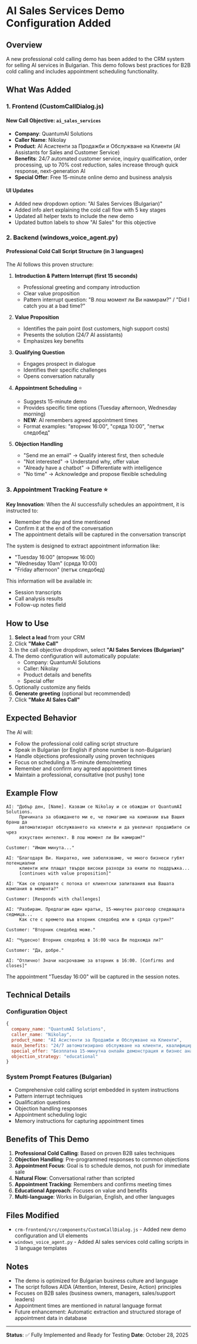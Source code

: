# AI Sales Services Demo Configuration Added

## Overview

A new professional cold calling demo has been added to the CRM system for selling AI services in Bulgarian. This demo follows best practices for B2B cold calling and includes appointment scheduling functionality.

## What Was Added

### 1. Frontend (CustomCallDialog.js)

#### New Call Objective: `ai_sales_services`

- **Company**: QuantumAI Solutions
- **Caller Name**: Nikolay
- **Product**: AI Асистенти за Продажби и Обслужване на Клиенти (AI Assistants for Sales and Customer Service)
- **Benefits**: 24/7 automated customer service, inquiry qualification, order processing, up to 70% cost reduction, sales increase through quick response, next-generation AI
- **Special Offer**: Free 15-minute online demo and business analysis

#### UI Updates

- Added new dropdown option: "AI Sales Services (Bulgarian)"
- Added info alert explaining the cold call flow with 5 key stages
- Updated all helper texts to include the new demo
- Updated button labels to show "AI Sales" for this objective

### 2. Backend (windows_voice_agent.py)

#### Professional Cold Call Script Structure (in 3 languages)

The AI follows this proven structure:

1. **Introduction & Pattern Interrupt (first 15 seconds)**

   - Professional greeting and company introduction
   - Clear value proposition
   - Pattern interrupt question: "В лош момент ли Ви намирам?" / "Did I catch you at a bad time?"

2. **Value Proposition**

   - Identifies the pain point (lost customers, high support costs)
   - Presents the solution (24/7 AI assistants)
   - Emphasizes key benefits

3. **Qualifying Question**

   - Engages prospect in dialogue
   - Identifies their specific challenges
   - Opens conversation naturally

4. **Appointment Scheduling** ⭐

   - Suggests 15-minute demo
   - Provides specific time options (Tuesday afternoon, Wednesday morning)
   - **NEW**: AI remembers agreed appointment times
   - Format examples: "вторник 16:00", "сряда 10:00", "петък следобед"

5. **Objection Handling**
   - "Send me an email" → Qualify interest first, then schedule
   - "Not interested" → Understand why, offer value
   - "Already have a chatbot" → Differentiate with intelligence
   - "No time" → Acknowledge and propose flexible scheduling

### 3. Appointment Tracking Feature ⭐

**Key Innovation**: When the AI successfully schedules an appointment, it is instructed to:

- Remember the day and time mentioned
- Confirm it at the end of the conversation
- The appointment details will be captured in the conversation transcript

The system is designed to extract appointment information like:

- "Tuesday 16:00" (вторник 16:00)
- "Wednesday 10am" (сряда 10:00)
- "Friday afternoon" (петък следобед)

This information will be available in:

- Session transcripts
- Call analysis results
- Follow-up notes field

## How to Use

1. **Select a lead** from your CRM
2. Click **"Make Call"**
3. In the call objective dropdown, select **"AI Sales Services (Bulgarian)"**
4. The demo configuration will automatically populate:
   - Company: QuantumAI Solutions
   - Caller: Nikolay
   - Product details and benefits
   - Special offer
5. Optionally customize any fields
6. **Generate greeting** (optional but recommended)
7. Click **"Make AI Sales Call"**

## Expected Behavior

The AI will:

- Follow the professional cold calling script structure
- Speak in Bulgarian (or English if phone number is non-Bulgarian)
- Handle objections professionally using proven techniques
- Focus on scheduling a 15-minute demo/meeting
- Remember and confirm any agreed appointment times
- Maintain a professional, consultative (not pushy) tone

## Example Flow

```
AI: "Добър ден, [Name]. Казвам се Nikolay и се обаждам от QuantumAI Solutions.
     Причината за обаждането ми е, че помагаме на компании във Вашия бранш да
     автоматизират обслужването на клиенти и да увеличат продажбите си чрез
     изкуствен интелект. В лош момент ли Ви намирам?"

Customer: "Имам минута..."

AI: "Благодаря Ви. Накратко, ние забелязваме, че много бизнеси губят потенциални
     клиенти или плащат твърде високи разходи за екипи по поддръжка...
     [continues with value proposition]"

AI: "Как се справяте с потока от клиентски запитвания във Вашата компания в момента?"

Customer: [Responds with challenges]

AI: "Разбирам. Предлагам един кратък, 15-минутен разговор следващата седмица...
     Как сте с времето във вторник следобед или в сряда сутрин?"

Customer: "Вторник следобед може."

AI: "Чудесно! Вторник следобед в 16:00 часа Ви подхожда ли?"

Customer: "Да, добре."

AI: "Отлично! Значи насрочваме за вторник в 16:00. [Confirms and closes]"
```

The appointment "Tuesday 16:00" will be captured in the session notes.

## Technical Details

### Configuration Object

```javascript
{
  company_name: "QuantumAI Solutions",
  caller_name: "Nikolay",
  product_name: "AI Асистенти за Продажби и Обслужване на Клиенти",
  main_benefits: "24/7 автоматизирано обслужване на клиенти, квалифициране на запитвания, обработка на поръчки, намаляване на разходите с до 70%, увеличаване на продажбите чрез бърза реакция, AI от следващо поколение",
  special_offer: "Безплатна 15-минутна онлайн демонстрация и бизнес анализ...",
  objection_strategy: "educational"
}
```

### System Prompt Features (Bulgarian)

- Comprehensive cold calling script embedded in system instructions
- Pattern interrupt techniques
- Qualification questions
- Objection handling responses
- Appointment scheduling logic
- Memory instructions for capturing appointment times

## Benefits of This Demo

1. **Professional Cold Calling**: Based on proven B2B sales techniques
2. **Objection Handling**: Pre-programmed responses to common objections
3. **Appointment Focus**: Goal is to schedule demos, not push for immediate sale
4. **Natural Flow**: Conversational rather than scripted
5. **Appointment Tracking**: Remembers and confirms meeting times
6. **Educational Approach**: Focuses on value and benefits
7. **Multi-language**: Works in Bulgarian, English, and other languages

## Files Modified

- `crm-frontend/src/components/CustomCallDialog.js` - Added new demo configuration and UI elements
- `windows_voice_agent.py` - Added AI sales services cold calling scripts in 3 language templates

## Notes

- The demo is optimized for Bulgarian business culture and language
- The script follows AIDA (Attention, Interest, Desire, Action) principles
- Focuses on B2B sales (business owners, managers, sales/support leaders)
- Appointment times are mentioned in natural language format
- Future enhancement: Automatic extraction and structured storage of appointment data in database

---

**Status**: ✅ Fully Implemented and Ready for Testing
**Date**: October 28, 2025
